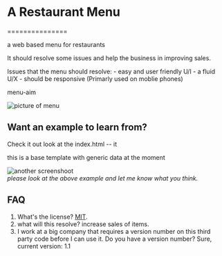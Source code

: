 # A Restaurant Menu
===============

 a web based menu for restaurants

It should resolve some issues and help the business in improving sales.

Issues that the menu should resolve:
    - easy and user friendly U/I
    - a fluid U/X
    - should be responsive (Primarly used on moblie phones)

menu-aim 

[]()

![picture of menu]()


## Want an example to learn from?

Check it out look at the index.html -- it

this is a base template with generic data at the moment

![another screenshoot]()<br>
_please look at the above example and let me know what you think._
## FAQ

1. What's the license? 
    [MIT](http://en.wikipedia.org/wiki/MIT_License).
2. what will this resolve?
    increase sales of items.
3. I work at a big company that requires a version number on this third party code before I can use it. Do you have a version number?
    Sure, current version: 1.1
